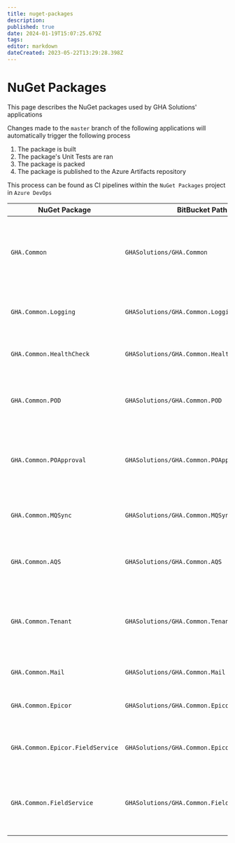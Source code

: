 ```yaml
---
title: nuget-packages
description: 
published: true
date: 2024-01-19T15:07:25.679Z
tags: 
editor: markdown
dateCreated: 2023-05-22T13:29:28.398Z
---
```


# NuGet Packages

This page describes the NuGet packages used by GHA Solutions' applications

Changes made to the `master` branch of the following applications will automatically trigger the following process

1. The package is built
2. The package's Unit Tests are ran
3. The package is packed
4. The package is published to the Azure Artifacts repository

This process can be found as CI pipelines within the `NuGet Packages` project in `Azure DevOps`

| NuGet Package                    | BitBucket Path                                | Description                                                                                                      |
| -------------------------------- | --------------------------------------------- | ---------------------------------------------------------------------------------------------------------------- |
| `GHA.Common`                     | `GHASolutions/GHA.Common`                     | Contains common code such as authentication and interacting with the License Portal database                     |
| `GHA.Common.Logging`             | `GHASolutions/GHA.Common.Logging`             | Contains common code for logging to the License Portal database                                                  |
| `GHA.Common.HealthCheck`         | `GHASolutions/GHA.Common.HealthCheck`         | Contains common code for Health Checking                                                                         |
| `GHA.Common.POD`                 | `GHASolutions/GHA.Common.POD`                 | Contains common code for POD such as `DBContext`, Entities and Repositories                                      |
| `GHA.Common.POApproval`          | `GHASolutions/GHA.Common.POApproval`          | Contains common code for PO Approval such as `DBContext`, Entities and Repositories                              |
| `GHA.Common.MQSync`              | `GHASolutions/GHA.Common.MQSync`              | Contains common code for Message Queue Synchronization                                                           |
| `GHA.Common.AQS`                 | `GHASolutions/GHA.Common.AQS`                 | Contains common code for AQS such as `DBContext` and Entities                                                    |
| `GHA.Common.Tenant`              | `GHASolutions/GHA.Common.Tenant`              | Contains code for multi-tenant behavior such as identifying the tenant and providers for tenant-specific objects |
| `GHA.Common.Mail`                | `GHASolutions/GHA.Common.Mail`                | Contains common code for emailing                                                                                |
| `GHA.Common.Epicor`              | `GHASolutions/GHA.Common.Epicor`              | Contains common code for connecting to Epicor                                                                    |
| `GHA.Common.Epicor.FieldService` | `GHASolutions/GHA.Common.Epicor.FieldService` | Contains Field Service specific code for interacting with Epicor                                                 |
| `GHA.Common.FieldService`        | `GHASolutions/GHA.Common.FieldService`        | Contains common code for Field Service such as `DBContext`, Entities and Repositories                            |
